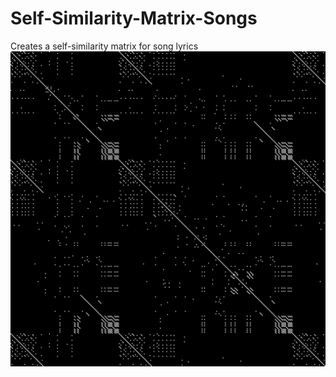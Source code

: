 # Self-Similarity-Matrix-Songs
Creates a self-similarity matrix for song lyrics
![alt-text](https://github.com/MarcoGrivol/Self-Similarity-Matrix-Songs/blob/master/bury-a-friend-black-and-white-dark.png)

